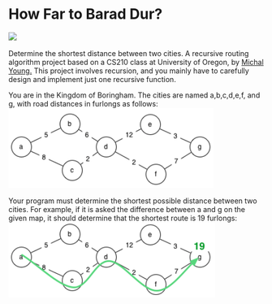 # How Far to Barad Dur?
<img src="img/BaradDur.jpg" height="100" />
 
Determine the shortest distance between two cities.  A recursive routing algorithm project based on a CS210 class at University of Oregon, by [Michal Young.](https://classes.cs.uoregon.edu/15W/cis210/assignments/Assnmt5-Routing.php)  This project involves recursion, and you mainly have to carefully design and implement just one recursive function.

You are in the Kingdom of Boringham.  The cities are named a,b,c,d,e,f, and g, with road distances in furlongs as follows:  
![city map](img/routes1.png)

Your program must determine the shortest possible distance between two cities. For example, if it is asked the difference between a and g on the given map, it should determine that the shortest route is 19 furlongs:  
![city map](img/routes2.png)
